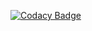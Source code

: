 [![Codacy Badge](https://api.codacy.com/project/badge/Grade/849f9b4bca68438b8c6f0db166f1fc20)](https://www.codacy.com/app/adam1983/TaskManager?utm_source=github.com&amp;utm_medium=referral&amp;utm_content=Adam03179/TaskManager&amp;utm_campaign=Badge_Grade)
